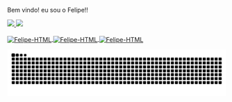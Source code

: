 Bem vindo! eu sou o Felipe!!

 <a href="https://github.com/felgonsa">
  <img height="150em" src="https://github-readme-stats.vercel.app/api?username=felgonsa&show_icons=true&theme=dark&include_all_commits=true&count_private=true""/>
  <img height="150em" src="https://github-readme-stats.vercel.app/api/top-langs/?username=felgonsa&layout=compact&langs_count=7&theme=dark"/>
</div>

<div style="display: inline_block"><br>
                                  
          
  <img align="center" alt="Felipe-HTML" height="30" width="40" src="https://cdn.jsdelivr.net/gh/devicons/devicon/icons/html5/html5-original.svg">
  <img align="center" alt="Felipe-HTML" height="30" width="40" src="https://cdn.jsdelivr.net/gh/devicons/devicon/icons/javascript/javascript-original.svg">  
  <img align="center" alt="Felipe-HTML" height="30" width="40" src="https://cdn.jsdelivr.net/gh/devicons/devicon/icons/css3/css3-original.svg">
  
  ![Snake animation](https://github.com/felgonsa/felgonsa/blob/output/github-contribution-grid-snake.svg)
 

</div>
                                                                                                                                              
                                                                                                                                       
                                                                                                                                              
